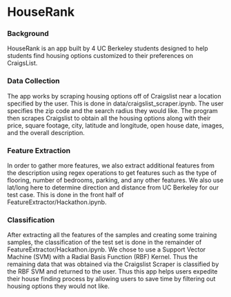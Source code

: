# HouseRank

### Background
HouseRank is an app built by 4 UC Berkeley students designed to help students find housing options customized to their preferences on CraigsList.

### Data Collection
The app works by scraping housing options off of Craigslist near a location specified by the user. This is done in data/craigslist_scraper.ipynb. The user specifies the zip code and the search radius they would like. The program then scrapes Craigslist to obtain all the housing options along with their price, square footage, city, latitude and longitude, open house date, images, and the overall description. 

### Feature Extraction
In order to gather more features, we also extract additional features from the description using regex operations to get features such as the type of flooring, number of bedrooms, parking, and any other features. We also use lat/long here to determine direction and distance from UC Berkeley for our test case. This is done in the front half of FeatureExtractor/Hackathon.ipynb.

### Classification
After extracting all the features of the samples and creating some training samples, the classification of the test set is done in the remainder of FeatureExtractor/Hackathon.ipynb. We chose to use a Support Vector Machine (SVM) with a Radial Basis Function (RBF) Kernel. Thus the remaining data that was obtained via the Craigslist Scraper is classified by the RBF SVM and returned to the user. Thus this app helps users expedite their house finding process by allowing users to save time by filtering out housing options they would not like. 




